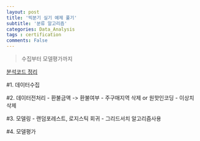 ```yaml
---
layout: post
title: '빅분기 실기 예제 풀기'
subtitle: '분류 알고리즘'
categories: Data_Analysis
tags : certification
comments: False
---
```


>수집부터 모델평가까지

[분석코드 정리](https://colab.research.google.com/drive/186ZFW2Xz7OQF_BRQMxZHussxbZaefVNv?usp=sharing)

#1. 데이터수집

#2. 데이터전처리
	- 환불금액 -> 환불여부
	- 주구매지역 삭제 or 원핫인코딩
	- 이상치 삭제

#3. 모델링
	- 랜덤포레스트, 로지스틱 회귀
	- 그리드서치 알고리즘사용

#4. 모델평가 